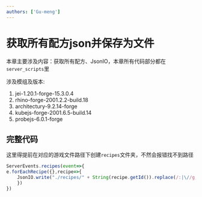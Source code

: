 ```yaml
---
authors: ['Gu-meng']
---
```

# 获取所有配方json并保存为文件
本章主要涉及内容：获取所有配方、JsonIO，本章所有代码部分都在`server_scripts`里

涉及模组及版本:
1. jei-1.20.1-forge-15.3.0.4
2. rhino-forge-2001.2.2-build.18
3. architectury-9.2.14-forge
4. kubejs-forge-2001.6.5-build.14
5. probejs-6.0.1-forge

## 完整代码
这里得提前在对应的游戏文件路径下创建`recipes`文件夹，不然会报错找不到路径
```js
ServerEvents.recipes(event=>{
e.forEachRecipe({},recipe=>{
    JsonIO.write("./recipes/" + String(recipe.getId()).replace(/:|\//g, '_') + ".json",recipe.json)
    })
})
```